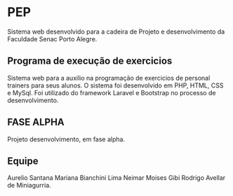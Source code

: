 # PEP
Sistema web desenvolvido  para a cadeira de Projeto e desenvolvimento  da Faculdade Senac Porto Alegre.
## Programa de execução de exercicios
Sistema web para a auxilio na programação  de exercicios  de personal trainers para seus alunos.
O sistema foi desenvolvido em PHP, HTML, CSS e MySql. Foi utilizado do framework Laravel e Bootstrap no processo de desenvolvimento.

## FASE ALPHA
Projeto desenvolvimento, em fase alpha.

## Equipe
Aurelio Santana
Mariana Bianchini Lima 
Neimar Moises Gibi
Rodrigo Avellar de Miniagurria.
